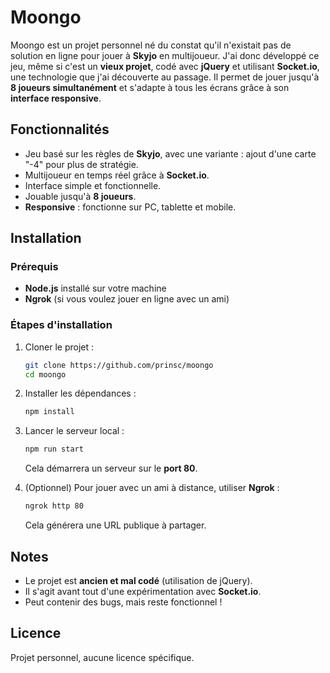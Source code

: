 # Moongo

Moongo est un projet personnel né du constat qu'il n'existait pas de solution en ligne pour jouer à **Skyjo** en multijoueur. J'ai donc développé ce jeu, même si c'est un **vieux projet**, codé avec **jQuery** et utilisant **Socket.io**, une technologie que j'ai découverte au passage. Il permet de jouer jusqu'à **8 joueurs simultanément** et s'adapte à tous les écrans grâce à son **interface responsive**.

## Fonctionnalités

- Jeu basé sur les règles de **Skyjo**, avec une variante : ajout d'une carte "-4" pour plus de stratégie.
- Multijoueur en temps réel grâce à **Socket.io**.
- Interface simple et fonctionnelle.
- Jouable jusqu'à **8 joueurs**.
- **Responsive** : fonctionne sur PC, tablette et mobile.

## Installation

### Prérequis

- **Node.js** installé sur votre machine
- **Ngrok** (si vous voulez jouer en ligne avec un ami)

### Étapes d'installation

1. Cloner le projet :
   ```bash
   git clone https://github.com/prinsc/moongo
   cd moongo
   ```
2. Installer les dépendances :
   ```bash
   npm install
   ```
3. Lancer le serveur local :

   ```bash
   npm run start
   ```

   Cela démarrera un serveur sur le **port 80**.

4. (Optionnel) Pour jouer avec un ami à distance, utiliser **Ngrok** :
   ```bash
   ngrok http 80
   ```
   Cela générera une URL publique à partager.

## Notes

- Le projet est **ancien et mal codé** (utilisation de jQuery).
- Il s'agit avant tout d'une expérimentation avec **Socket.io**.
- Peut contenir des bugs, mais reste fonctionnel !

## Licence

Projet personnel, aucune licence spécifique.
